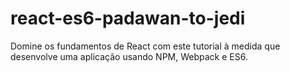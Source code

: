 # react-es6-padawan-to-jedi
Domine os fundamentos de React com este tutorial à medida que desenvolve uma aplicação usando NPM, Webpack e ES6.
